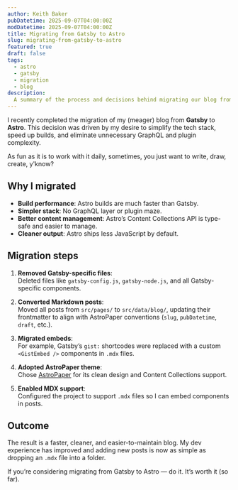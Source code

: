 ```yaml
---
author: Keith Baker
pubDatetime: 2025-09-07T04:00:00Z
modDatetime: 2025-09-07T04:00:00Z
title: Migrating from Gatsby to Astro
slug: migrating-from-gatsby-to-astro
featured: true
draft: false
tags:
  - astro
  - gatsby
  - migration
  - blog
description:
  A summary of the process and decisions behind migrating our blog from Gatsby to Astro, including content migration, performance benefits, and simplification of the stack.
---
```


I recently completed the migration of my (meager) blog from **Gatsby** to **Astro**. This decision was driven by my desire to simplify the tech stack, speed up builds, and eliminate unnecessary GraphQL and plugin complexity.

As fun as it is to work with it daily, sometimes, you just want to write, draw, create, y'know?

## Why I migrated

- **Build performance**: Astro builds are much faster than Gatsby.
- **Simpler stack**: No GraphQL layer or plugin maze.
- **Better content management**: Astro’s Content Collections API is type-safe and easier to manage.
- **Cleaner output**: Astro ships less JavaScript by default.

## Migration steps

1. **Removed Gatsby-specific files**:  
   Deleted files like `gatsby-config.js`, `gatsby-node.js`, and all Gatsby-specific components.

2. **Converted Markdown posts**:  
   Moved all posts from `src/pages/` to `src/data/blog/`, updating their frontmatter to align with AstroPaper conventions (`slug`, `pubDatetime`, `draft`, etc.).

3. **Migrated embeds**:  
   For example, Gatsby’s `gist:` shortcodes were replaced with a custom `<GistEmbed />` components in `.mdx` files.

4. **Adopted AstroPaper theme**:  
   Chose [AstroPaper](https://github.com/satnaing/astro-paper) for its clean design and Content Collections support.

5. **Enabled MDX support**:  
   Configured the project to support `.mdx` files so I can embed components in posts.

## Outcome

The result is a faster, cleaner, and easier-to-maintain blog. My dev experience has improved and adding new posts is now as simple as dropping an `.mdx` file into a folder.

If you’re considering migrating from Gatsby to Astro — do it. It’s worth it (so far).